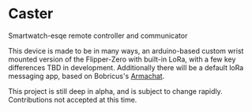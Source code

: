 # Caster
Smartwatch-esqe remote controller and communicator

This device is made to be in many ways, an arduino-based custom wrist mounted version of the Flipper-Zero with built-in LoRa, with a few key differences TBD in development. Additionally there will be a default loRa messaging app, based on Bobricus's [Armachat](https://github.com/bobricius/armachat). 

This project is still deep in alpha, and is subject to change rapidly. Contributions not accepted at this time.
